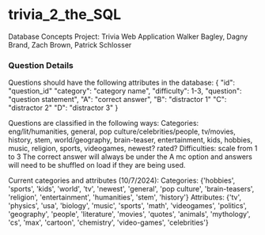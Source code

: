# trivia_2_the_SQL
Database Concepts Project: Trivia Web Application
Walker Bagley, Dagny Brand, Zach Brown, Patrick Schlosser


### Question Details
Questions should have the following attributes in the database:
{
        "id": "question_id"
        "category": "category name",
        "difficulty": 1-3,
        "question": "question statement",
        "A": "correct answer",
        "B": "distractor 1"
        "C": "distractor 2"
        "D": "distractor 3"
}

Questions are classified in the following ways:
Categories: eng/lit/humanities, general, pop culture/celebrities/people, tv/movies, history, stem, world/geography, brain-teaser, entertainment, kids, hobbies, music, religion, sports, videogames, newest? rated?
Difficulties: scale from 1 to 3
The correct answer will always be under the A mc option and answers will need to be shuffled on load if they are being used. 

Current categories and attributes (10/7/2024):
Categories:
{'hobbies', 'sports', 'kids', 'world', 'tv', 'newest', 'general', 'pop culture', 'brain-teasers', 'religion', 'entertainment', 'humanities', 'stem', 'history'}
Attributes:
{'tv', 'physics', 'usa', 'biology', 'music', 'sports', 'math', 'videogames', 'politics', 'geography', 'people', 'literature', 'movies', 'quotes', 'animals', 'mythology', 'cs', 'max', 'cartoon', 'chemistry', 'video-games', 'celebrities'}